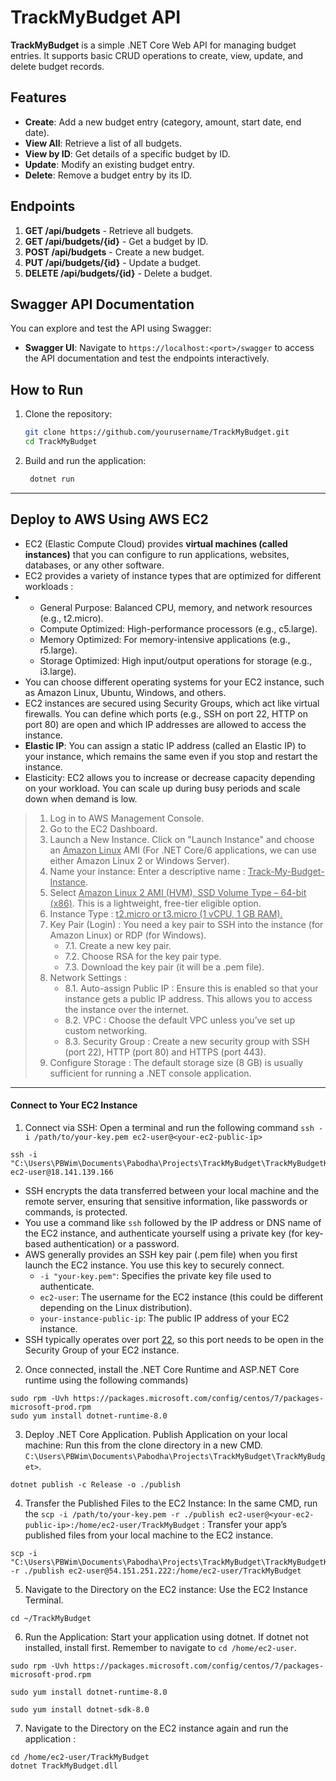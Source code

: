 # TrackMyBudget API

**TrackMyBudget** is a simple .NET Core Web API for managing budget entries. It supports basic CRUD operations to create, view, update, and delete budget records.

## Features
- **Create**: Add a new budget entry (category, amount, start date, end date).
- **View All**: Retrieve a list of all budgets.
- **View by ID**: Get details of a specific budget by ID.
- **Update**: Modify an existing budget entry.
- **Delete**: Remove a budget entry by its ID.

## Endpoints

1. **GET /api/budgets** - Retrieve all budgets.
2. **GET /api/budgets/{id}** - Get a budget by ID.
3. **POST /api/budgets** - Create a new budget.
4. **PUT /api/budgets/{id}** - Update a budget.
5. **DELETE /api/budgets/{id}** - Delete a budget.

## Swagger API Documentation

You can explore and test the API using Swagger:

- **Swagger UI**: Navigate to `https://localhost:<port>/swagger` to access the API documentation and test the endpoints interactively.

## How to Run

1. Clone the repository:
   ```bash
   git clone https://github.com/yourusername/TrackMyBudget.git
   cd TrackMyBudget

2. Build and run the application:
   ```bash
    dotnet run
   ```

----

## Deploy to AWS Using AWS EC2

* EC2 (Elastic Compute Cloud) provides **virtual machines (called instances)** that you can configure to run applications, websites, databases, or any other software.
* EC2 provides a variety of instance types that are optimized for different workloads :
*    - General Purpose: Balanced CPU, memory, and network resources (e.g., t2.micro).
     - Compute Optimized: High-performance processors (e.g., c5.large).
     - Memory Optimized: For memory-intensive applications (e.g., r5.large).
     - Storage Optimized: High input/output operations for storage (e.g., i3.large).
* You can choose different operating systems for your EC2 instance, such as Amazon Linux, Ubuntu, Windows, and others.
* EC2 instances are secured using Security Groups, which act like virtual firewalls. You can define which ports (e.g., SSH on port 22, HTTP on port 80) are open and which IP addresses are allowed to access the instance.
* **Elastic IP**: You can assign a static IP address (called an Elastic IP) to your instance, which remains the same even if you stop and restart the instance.
* Elasticity: EC2 allows you to increase or decrease capacity depending on your workload. You can scale up during busy periods and scale down when demand is low.
  
> 1. Log in to AWS Management Console.
> 2. Go to the EC2 Dashboard.
> 3. Launch a New Instance. Click on "Launch Instance" and choose an <ins>Amazon Linux</ins> AMI (For .NET Core/6 applications, we can use either Amazon Linux 2 or Windows Server).
> 4. Name your instance: Enter a descriptive name : <ins>Track-My-Budget-Instance</ins>.
> 5. Select <ins>Amazon Linux 2 AMI (HVM), SSD Volume Type – 64-bit (x86)</ins>. This is a lightweight, free-tier eligible option.
> 6. Instance Type : <ins>t2.micro or t3.micro (1 vCPU, 1 GB RAM).</ins>
> 7. Key Pair (Login) : You need a key pair to SSH into the instance (for Amazon Linux) or RDP (for Windows).
>    - 7.1. Create a new key pair.
>    - 7.2. Choose RSA for the key pair type.
>    - 7.3. Download the key pair (it will be a .pem file).
> 8. Network Settings :
>    - 8.1. Auto-assign Public IP : Ensure this is enabled so that your instance gets a public IP address. This allows you to access the instance over the internet.
>    - 8.2. VPC : Choose the default VPC unless you’ve set up custom networking.
>    - 8.3. Security Group : Create a new security group with SSH (port 22), HTTP (port 80) and HTTPS (port 443).
> 9. Configure Storage : The default storage size (8 GB) is usually sufficient for running a .NET console application.

-----

#### Connect to Your EC2 Instance

1. Connect via SSH: Open a terminal and run the following command ```ssh -i /path/to/your-key.pem ec2-user@<your-ec2-public-ip>```
```
ssh -i "C:\Users\PBWim\Documents\Pabodha\Projects\TrackMyBudget\TrackMyBudgetKey.pem" ec2-user@18.141.139.166
```
   - SSH encrypts the data transferred between your local machine and the remote server, ensuring that sensitive information, like passwords or commands, is protected.
   - You use a command like ```ssh``` followed by the IP address or DNS name of the EC2 instance, and authenticate yourself using a private key (for key-based authentication) or a password.
   - AWS generally provides an SSH key pair (.pem file) when you first launch the EC2 instance. You use this key to securely connect.
      - ```-i "your-key.pem"```: Specifies the private key file used to authenticate.
      - ```ec2-user```: The username for the EC2 instance (this could be different depending on the Linux distribution).
      - ```your-instance-public-ip```: The public IP address of your EC2 instance.
   - SSH typically operates over port <ins>22</ins>, so this port needs to be open in the Security Group of your EC2 instance.
  
2. Once connected, install the .NET Core Runtime and ASP.NET Core runtime using the following commands)
```
sudo rpm -Uvh https://packages.microsoft.com/config/centos/7/packages-microsoft-prod.rpm
sudo yum install dotnet-runtime-8.0
```

3. Deploy .NET Core Application. Publish Application on your local machine: Run this from the clone directory in a new CMD. ```C:\Users\PBWim\Documents\Pabodha\Projects\TrackMyBudget\TrackMyBudget>```.
```
dotnet publish -c Release -o ./publish
```

4. Transfer the Published Files to the EC2 Instance: In the same CMD, run the ```scp -i /path/to/your-key.pem -r ./publish ec2-user@<your-ec2-public-ip>:/home/ec2-user/TrackMyBudget``` :
   Transfer your app’s published files from your local machine to the EC2 instance.
```
scp -i "C:\Users\PBWim\Documents\Pabodha\Projects\TrackMyBudget\TrackMyBudgetKey.pem" -r ./publish ec2-user@54.151.251.222:/home/ec2-user/TrackMyBudget
```

5. Navigate to the Directory on the EC2 instance: Use the EC2 Instance Terminal.
```
cd ~/TrackMyBudget
```

6. Run the Application: Start your application using dotnet. If dotnet not installed, install first. Remember to navigate to ```cd /home/ec2-user```.
```
sudo rpm -Uvh https://packages.microsoft.com/config/centos/7/packages-microsoft-prod.rpm

sudo yum install dotnet-runtime-8.0

sudo yum install dotnet-sdk-8.0
```


7. Navigate to the Directory on the EC2 instance again and run the application :
```
cd /home/ec2-user/TrackMyBudget
dotnet TrackMyBudget.dll
```
